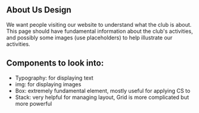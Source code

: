 ## About Us Design

We want people visiting our website to understand what the club is about. This page should have fundamental information about the club's activities, and possibly some images (use placeholders) to help illustrate our activities. 

## Components to look into:

- Typography: for displaying text
- img: for displaying images
- Box: extremely fundamental element, mostly useful for applying CS to
- Stack: very helpful for managing layout, Grid is more complicated but more powerful

